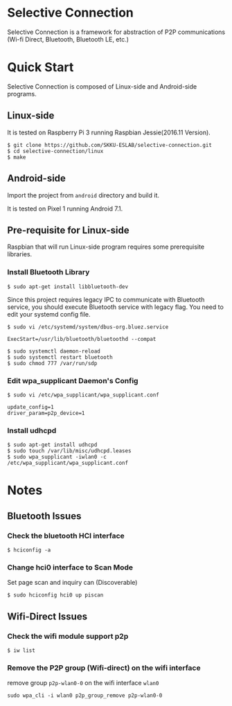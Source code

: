 # Selective Connection
Selective Connection is a framework for abstraction of P2P communications (Wi-fi Direct, Bluetooth, Bluetooth LE, etc.)

# Quick Start
Selective Connection is composed of Linux-side and Android-side programs.

## Linux-side
It is tested on Raspberry Pi 3 running Raspbian Jessie(2016.11 Version).
```
$ git clone https://github.com/SKKU-ESLAB/selective-connection.git
$ cd selective-connection/linux
$ make
```

## Android-side
Import the project from ```android``` directory and build it.

It is tested on Pixel 1 running Android 7.1.

## Pre-requisite for Linux-side
Raspbian that will run Linux-side program requires some prerequisite libraries.

### Install Bluetooth Library
```
$ sudo apt-get install libbluetooth-dev
```

Since this project requires legacy IPC to communicate with Bluetooth service, you should execute Bluetooth service with legacy flag. You need to edit your systemd config file.
```
$ sudo vi /etc/systemd/system/dbus-org.bluez.service
```

```
ExecStart=/usr/lib/bluetooth/bluetoothd --compat
```

```
$ sudo systemctl daemon-reload
$ sudo systemctl restart bluetooth
$ sudo chmod 777 /var/run/sdp
```

### Edit wpa_supplicant Daemon's Config
```
$ sudo vi /etc/wpa_supplicant/wpa_supplicant.conf
```

```
update_config=1
driver_param=p2p_device=1
```

### Install udhcpd
```
$ sudo apt-get install udhcpd
$ sudo touch /var/lib/misc/udhcpd.leases
$ sudo wpa_supplicant -iwlan0 -c /etc/wpa_supplicant/wpa_supplicant.conf
```

# Notes
## Bluetooth Issues
### Check the bluetooth HCI interface
```
$ hciconfig -a
```

### Change hci0 interface to Scan Mode 
Set page scan and inquiry can (Discoverable)
```
$ sudo hciconfig hci0 up piscan
```

## Wifi-Direct Issues
### Check the wifi module support p2p
```
$ iw list
```
### Remove the P2P group (Wifi-direct) on the wifi interface
remove group ```p2p-wlan0-0``` on the wifi interface ```wlan0```
```
sudo wpa_cli -i wlan0 p2p_group_remove p2p-wlan0-0
```
